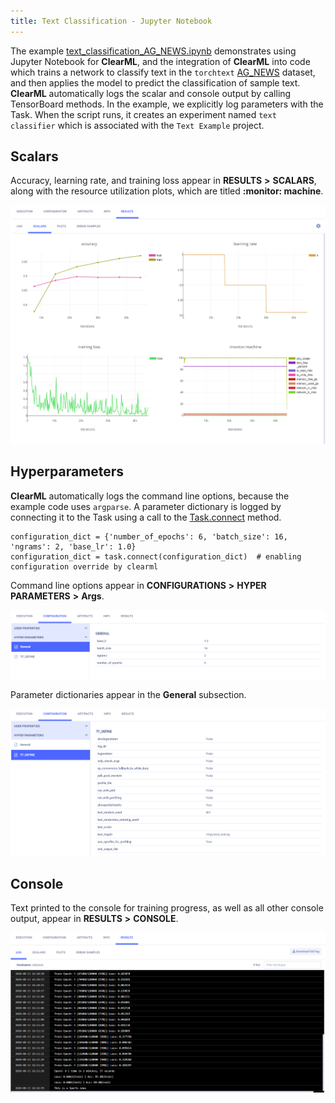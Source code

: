 ```yaml
---
title: Text Classification - Jupyter Notebook
---
```


The example [text_classification_AG_NEWS.ipynb](https://github.com/allegroai/clearml/blob/master/examples/frameworks/pytorch/notebooks/text/text_classification_AG_NEWS.ipynb) 
demonstrates using Jupyter Notebook for **ClearML**, and the integration of **ClearML** into code which trains a network 
to classify text in the `torchtext` [AG_NEWS](https://pytorch.org/text/stable/datasets.html#ag-news) dataset, and then applies the model to predict the classification of sample text. **ClearML** automatically logs the scalar and console output by calling TensorBoard methods. In the example, we explicitly log parameters with the Task. When the script runs, it creates an experiment named `text classifier` which is associated with the `Text Example` project.

## Scalars

Accuracy, learning rate, and training loss appear in **RESULTS** **>** **SCALARS**, along with the resource utilization plots, which are titled **:monitor: machine**.

![image](../../../../../img/text_classification_AG_NEWS_03.png)

## Hyperparameters

**ClearML** automatically logs the command line options, because the example code uses `argparse`. A parameter dictionary 
is logged by connecting it to the Task using a call to the [Task.connect](../../../../../references/sdk/task.md#connect) 
method.

    configuration_dict = {'number_of_epochs': 6, 'batch_size': 16, 'ngrams': 2, 'base_lr': 1.0}
    configuration_dict = task.connect(configuration_dict)  # enabling configuration override by clearml

Command line options appear in **CONFIGURATIONS** **>** **HYPER PARAMETERS** **>** **Args**.

![image](../../../../../img/text_classification_AG_NEWS_01.png)

Parameter dictionaries appear in the **General** subsection.

![image](../../../../../img/text_classification_AG_NEWS_01a.png)

## Console

Text printed to the console for training progress, as well as all other console output, appear in **RESULTS** **>** **CONSOLE**.

![image](../../../../../img/text_classification_AG_NEWS_02.png)

